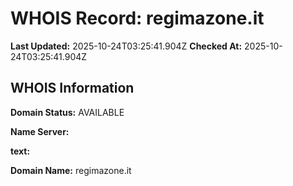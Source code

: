 # WHOIS Record: regimazone.it

**Last Updated:** 2025-10-24T03:25:41.904Z
**Checked At:** 2025-10-24T03:25:41.904Z

## WHOIS Information

**Domain Status:** AVAILABLE

**Name Server:** 

**text:** 

**Domain Name:** regimazone.it

